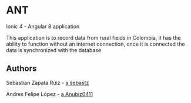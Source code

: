 # ANT 

Ionic 4 - Angular 8 application 

This application is to record data from rural fields in Colombia, it has the ability to function without an internet connection, once it is connected the data is synchronized with the database

## Authors

Sebastian Zapata Ruiz - [a sebastz](https://github.com/sebastzr)

Andres Felipe López - [a Anubiz0411](https://github.com/Anubiz0411)
